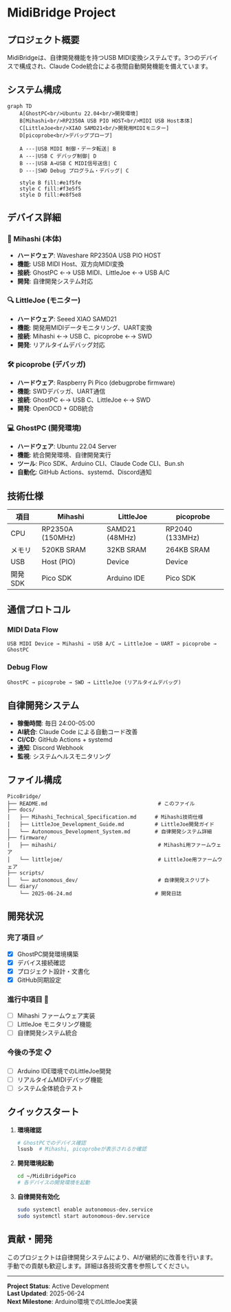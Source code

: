 # MidiBridge Project

## プロジェクト概要

MidiBridgeは、自律開発機能を持つUSB MIDI変換システムです。3つのデバイスで構成され、Claude Code統合による夜間自動開発機能を備えています。

## システム構成

```mermaid
graph TD
    A[GhostPC<br/>Ubuntu 22.04<br/>開発環境]
    B[Mihashi<br/>RP2350A USB PIO HOST<br/>MIDI USB Host本体]
    C[LittleJoe<br/>XIAO SAMD21<br/>開発用MIDIモニター]
    D[picoprobe<br/>デバッグプローブ]
    
    A ---|USB MIDI 制御・データ転送| B
    A ---|USB C デバッグ制御| D
    B ---|USB A→USB C MIDI信号送信| C
    D ---|SWD Debug プログラム・デバッグ| C
    
    style B fill:#e1f5fe
    style C fill:#f3e5f5
    style D fill:#e8f5e8
```

## デバイス詳細

### 🎵 Mihashi (本体)
- **ハードウェア**: Waveshare RP2350A USB PIO HOST
- **機能**: USB MIDI Host、双方向MIDI変換
- **接続**: GhostPC ←→ USB MIDI、LittleJoe ←→ USB A/C
- **開発**: 自律開発システム対応

### 🔍 LittleJoe (モニター)
- **ハードウェア**: Seeed XIAO SAMD21
- **機能**: 開発用MIDIデータモニタリング、UART変換
- **接続**: Mihashi ←→ USB C、picoprobe ←→ SWD
- **開発**: リアルタイムデバッグ対応

### 🛠️ picoprobe (デバッガ)
- **ハードウェア**: Raspberry Pi Pico (debugprobe firmware)
- **機能**: SWDデバッガ、UART通信
- **接続**: GhostPC ←→ USB C、LittleJoe ←→ SWD
- **開発**: OpenOCD + GDB統合

### 💻 GhostPC (開発環境)
- **ハードウェア**: Ubuntu 22.04 Server
- **機能**: 統合開発環境、自律開発実行
- **ツール**: Pico SDK、Arduino CLI、Claude Code CLI、Bun.sh
- **自動化**: GitHub Actions、systemd、Discord通知

## 技術仕様

| 項目 | Mihashi | LittleJoe | picoprobe |
|------|---------|-----------|-----------|
| CPU | RP2350A (150MHz) | SAMD21 (48MHz) | RP2040 (133MHz) |
| メモリ | 520KB SRAM | 32KB SRAM | 264KB SRAM |
| USB | Host (PIO) | Device | Device |
| 開発SDK | Pico SDK | Arduino IDE | Pico SDK |

## 通信プロトコル

### MIDI Data Flow
```
USB MIDI Device → Mihashi → USB A/C → LittleJoe → UART → picoprobe → GhostPC
```

### Debug Flow
```
GhostPC → picoprobe → SWD → LittleJoe (リアルタイムデバッグ)
```

## 自律開発システム

- **稼働時間**: 毎日 24:00-05:00
- **AI統合**: Claude Code による自動コード改善
- **CI/CD**: GitHub Actions + systemd
- **通知**: Discord Webhook
- **監視**: システムヘルスモニタリング

## ファイル構成

```
PicoBridge/
├── README.md                                    # このファイル
├── docs/
│   ├── Mihashi_Technical_Specification.md      # Mihashi技術仕様
│   ├── LittleJoe_Development_Guide.md          # LittleJoe開発ガイド
│   └── Autonomous_Development_System.md        # 自律開発システム詳細
├── firmware/
│   ├── mihashi/                                 # Mihashi用ファームウェア
│   └── littlejoe/                               # LittleJoe用ファームウェア
├── scripts/
│   └── autonomous_dev/                          # 自律開発スクリプト
└── diary/
    └── 2025-06-24.md                           # 開発日誌
```

## 開発状況

### 完了項目 ✅
- [x] GhostPC開発環境構築
- [x] デバイス接続確認
- [x] プロジェクト設計・文書化
- [x] GitHub同期設定

### 進行中項目 🚧
- [ ] Mihashi ファームウェア実装
- [ ] LittleJoe モニタリング機能
- [ ] 自律開発システム統合

### 今後の予定 📋
- [ ] Arduino IDE環境でのLittleJoe開発
- [ ] リアルタイムMIDIデバッグ機能
- [ ] システム全体統合テスト

## クイックスタート

1. **環境確認**
   ```bash
   # GhostPCでのデバイス確認
   lsusb  # Mihashi, picoprobeが表示されるか確認
   ```

2. **開発環境起動**
   ```bash
   cd ~/MidiBridgePico
   # 各デバイスの開発環境を起動
   ```

3. **自律開発有効化**
   ```bash
   sudo systemctl enable autonomous-dev.service
   sudo systemctl start autonomous-dev.service
   ```

## 貢献・開発

このプロジェクトは自律開発システムにより、AIが継続的に改善を行います。
手動での貢献も歓迎します。詳細は各技術文書を参照してください。

---

**Project Status**: Active Development  
**Last Updated**: 2025-06-24  
**Next Milestone**: Arduino環境でのLittleJoe実装